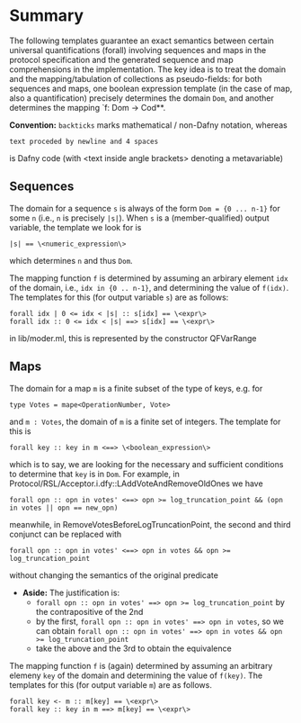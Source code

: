 # Summary

The following templates guarantee an exact semantics between certain universal
quantifications (forall) involving sequences and maps in the protocol
specification and the generated sequence and map comprehensions in the
implementation. The key idea is to treat the domain and the mapping/tabulation
of collections as pseudo-fields: for both sequences and maps, one boolean
expression template (in the case of map, also a quantification) precisely
determines the domain `Dom`, and another determines the mapping `f: Dom -> Cod**.

**Convention:** `backticks` marks mathematical / non-Dafny notation, whereas

    text proceded by newline and 4 spaces

is Dafny code (with \<text inside angle brackets\> denoting a metavariable)

## Sequences

The domain for a sequence `s` is always of the form `Dom = {0 ... n-1}` for some `n`
(i.e., `n` is precisely `|s|`). When `s` is a (member-qualified) output
variable, the template we look for is

    |s| == \<numeric_expression\>

which determines `n` and thus `Dom`.

The mapping function `f` is determined by assuming an arbirary element `idx` of
the domain, i.e., `idx in {0 .. n-1}`, and determining the value of `f(idx)`.
The templates for this (for output variable `s`) are as follows:

    forall idx | 0 <= idx < |s| :: s[idx] == \<expr\>
    forall idx :: 0 <= idx < |s| ==> s[idx] == \<expr\>

in lib/moder.ml, this is represented by the constructor QFVarRange

## Maps

The domain for a map `m` is a finite subset of the type of keys, e.g. for

    type Votes = mape<OperationNumber, Vote>

and `m : Votes`, the domain of `m` is a finite set of integers. The template for
this is

    forall key :: key in m <==> \<boolean_expression\>

which is to say, we are looking for the necessary and sufficient conditions to
determine that `key` is in `Dom`. For example, in
Protocol/RSL/Acceptor.i.dfy::LAddVoteAndRemoveOldOnes we have

    forall opn :: opn in votes' <==> opn >= log_truncation_point && (opn in votes || opn == new_opn)

meanwhile, in RemoveVotesBeforeLogTruncationPoint, the second and third conjunct
can be replaced with

    forall opn :: opn in votes' <==> opn in votes && opn >= log_truncation_point

without changing the semantics of the original predicate

- **Aside:** The justification is:
  - `forall opn :: opn in votes' ==> opn >= log_truncation_point` by the
    contrapositive of the 2nd
  - by the first, `forall opn :: opn in votes' ==> opn in votes`, so we can obtain
    `forall opn :: opn in votes' ==> opn in votes && opn >= log_truncation_point`
  - take the above and the 3rd to obtain the equivalence

The mapping function `f` is (again) determined by assuming an arbitrary elemeny
`key` of the domain and determining the value of `f(key)`.
The templates for this (for output variable `m`) are as follows.

    forall key <- m :: m[key] == \<expr\>
    forall key :: key in m ==> m[key] == \<expr\>
